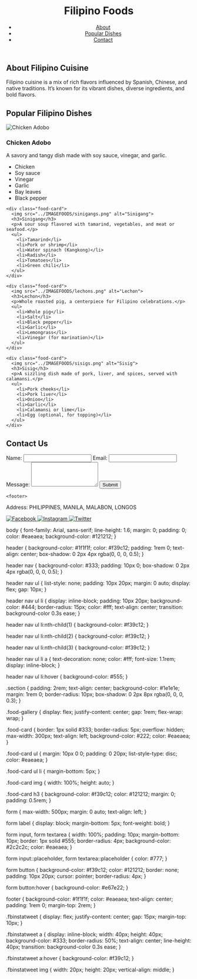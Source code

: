 <!DOCTYPE html>
<html lang="en">
<head>
  <meta charset="UTF-8">
  <meta name="viewport" content="width=device-width, initial-scale=1.0">
  <title>Filipino Foods</title>
  <link rel="stylesheet" href="food.css">
</head>
<body>
  <header>
    <h1>Filipino Foods</h1>
    <nav>
      <ul>
        <li><a href="#about">About</a></li>
        <li><a href="#popular">Popular Dishes</a></li>
        <li><a href="#contact">Contact</a></li>
      </ul>
    </nav>
  </header>

  <section id="about" class="section">
    <h2>About Filipino Cuisine</h2>
    <p>Filipino cuisine is a mix of rich flavors influenced by Spanish, Chinese, and native traditions. It’s known for its vibrant dishes, diverse ingredients, and bold flavors.</p>
  </section>

  <section id="popular" class="section">
  <h2>Popular Filipino Dishes</h2>
  <div class="food-gallery">
    <div class="food-card">
      <img src="../IMAGEFOODS/adobos.png" alt="Chicken Adobo">
      <h3>Chicken Adobo</h3>
      <p>A savory and tangy dish made with soy sauce, vinegar, and garlic.</p>
      <ul>
        <li>Chicken</li>
        <li>Soy sauce</li>
        <li>Vinegar</li>
        <li>Garlic</li>
        <li>Bay leaves</li>
        <li>Black pepper</li>
      </ul>
    </div>
    
    <div class="food-card">
      <img src="../IMAGEFOODS/sinigangs.png" alt="Sinigang">
      <h3>Sinigang</h3>
      <p>A sour soup flavored with tamarind, vegetables, and meat or seafood.</p>
      <ul>
        <li>Tamarind</li>
        <li>Pork or shrimp</li>
        <li>Water spinach (Kangkong)</li>
        <li>Radish</li>
        <li>Tomatoes</li>
        <li>Green chili</li>
      </ul>
    </div>
    
    <div class="food-card">
      <img src="../IMAGEFOODS/lechons.png" alt="Lechon">
      <h3>Lechon</h3>
      <p>Whole roasted pig, a centerpiece for Filipino celebrations.</p>
      <ul>
        <li>Whole pig</li>
        <li>Salt</li>
        <li>Black pepper</li>
        <li>Garlic</li>
        <li>Lemongrass</li>
        <li>Vinegar (for marination)</li>
      </ul>
    </div>
    
    <div class="food-card">
      <img src="../IMAGEFOODS/sisigs.png" alt="Sisig">
      <h3>Sisig</h3>
      <p>A sizzling dish made of pork, liver, and spices, served with calamansi.</p>
      <ul>
        <li>Pork cheeks</li>
        <li>Pork liver</li>
        <li>Onion</li>
        <li>Garlic</li>
        <li>Calamansi or lime</li>
        <li>Egg (optional, for topping)</li>
      </ul>
    </div>
  </div>
</section>


  <section id="contact" class="section">
    <h2>Contact Us</h2>
    <form>
      <label for="name">Name:</label>
      <input type="text" id="name" name="name" required>
      <label for="email">Email:</label>
      <input type="email" id="email" name="email" required>
      <label for="message">Message:</label>
      <textarea id="message" name="message" rows="4" required></textarea>
      <button type="submit">Submit</button>
    </form>
  </section>

    <footer>
  <p> Address: PHILIPPINES, MANILA, MALABON, LONGOS</p>
  <div class="fbinstatweet">
    <a href="https://www.facebook.com" target="_blank" aria-label="Facebook">
      <img src="../image/Fb.webp" alt="Facebook">
    </a>
    <a href="https://www.instagram.com" target="_blank" aria-label="Instagram">
      <img src="../image/insta.webp" alt="Instagram">
    </a>
    <a href="https://www.twitter.com" target="_blank" aria-label="Twitter">
      <img src="../image/twitter.webp" alt="Twitter">
    </a>
  </div>
</footer>

</body>
</html>


body {
  font-family: Arial, sans-serif;
  line-height: 1.6;
  margin: 0;
  padding: 0;
  color: #eaeaea;
  background-color: #121212;
}

header {
  background-color: #1f1f1f;
  color: #f39c12;
  padding: 1rem 0;
  text-align: center;
  box-shadow: 0 2px 4px rgba(0, 0, 0, 0.5);
}


header nav {
  background-color: #333;
  padding: 10px 0;
  box-shadow: 0 2px 4px rgba(0, 0, 0, 0.5);
}

header nav ul {
  list-style: none;
  padding: 10px 20px;
  margin: 0 auto;
  display: flex; 
  gap: 10px; 
}

header nav ul li {
  display: inline-block;
  padding: 10px 20px; 
  background-color: #444; 
  border-radius: 15px; 
  color: #fff; 
  text-align: center;
  transition: background-color 0.3s ease; 
}

header nav ul li:nth-child(1) {
  background-color: #f39c12;
}

header nav ul li:nth-child(2) {
  background-color: #f39c12; 
}

header nav ul li:nth-child(3) {
  background-color: #f39c12; 
}


header nav ul li a {
  text-decoration: none;
  color: #fff; 
  font-size: 1.1rem;
  display: inline-block;
}

header nav ul li:hover {
  background-color: #555;
}


.section {
  padding: 2rem;
  text-align: center;
  background-color: #1e1e1e;
  margin: 1rem 0;
  border-radius: 10px;
  box-shadow: 0 2px 8px rgba(0, 0, 0, 0.3);
}


.food-gallery {
  display: flex;
  justify-content: center;
  gap: 1rem;
  flex-wrap: wrap;
}

.food-card {
  border: 1px solid #333;
  border-radius: 5px;
  overflow: hidden;
  max-width: 300px;
  text-align: left;
  background-color: #222; 
  color: #eaeaea;
}

.food-card ul {
  margin: 10px 0 0;
  padding: 0 20px;
  list-style-type: disc;
  color: #eaeaea;
}

.food-card ul li {
  margin-bottom: 5px;
}


.food-card img {
  width: 100%;
  height: auto;
}

.food-card h3 {
  background-color: #f39c12;
  color: #121212;
  margin: 0;
  padding: 0.5rem;
}


form {
  max-width: 500px;
  margin: 0 auto;
  text-align: left;
}

form label {
  display: block;
  margin-bottom: 5px;
  font-weight: bold;
}

form input, form textarea {
  width: 100%;
  padding: 10px;
  margin-bottom: 10px;
  border: 1px solid #555;
  border-radius: 4px;
  background-color: #2c2c2c; 
  color: #eaeaea;
}

form input::placeholder, form textarea::placeholder {
  color: #777;
}

form button {
  background-color: #f39c12;
  color: #121212;
  border: none;
  padding: 10px 20px;
  cursor: pointer;
  border-radius: 4px;
}

form button:hover {
  background-color: #e67e22;
}


footer {
  background-color: #1f1f1f;
  color: #eaeaea;
  text-align: center;
  padding: 1rem 0;
  margin-top: 2rem;
}


.fbinstatweet {
  display: flex;
  justify-content: center;
  gap: 15px;
  margin-top: 10px;
}

.fbinstatweet a {
  display: inline-block;
  width: 40px;
  height: 40px;
  background-color: #333;
  border-radius: 50%;
  text-align: center;
  line-height: 40px;
  transition: background-color 0.3s ease;
}

.fbinstatweet a:hover {
  background-color: #f39c12;
}

.fbinstatweet img {
  width: 20px;
  height: 20px;
  vertical-align: middle;
}
